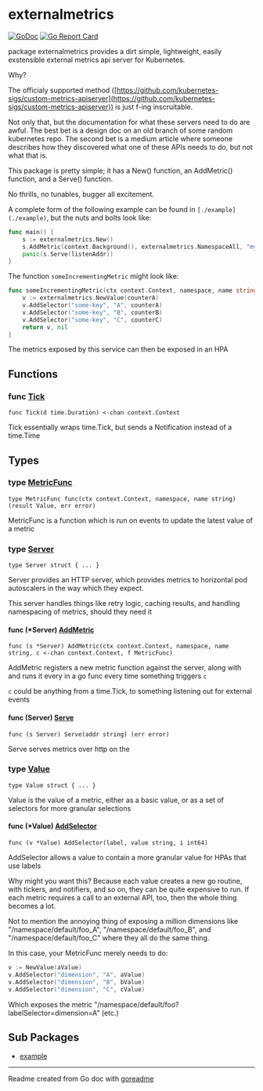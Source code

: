 # externalmetrics

[![GoDoc](https://img.shields.io/badge/pkg.go.dev-doc-blue)](http://pkg.go.dev/github.com/anglo-korean/external-metrics)
[![Go Report Card](https://goreportcard.com/badge/github.com/anglo-korean/external-metrics)](https://goreportcard.com/report/github.com/anglo-korean/external-metrics)

package externalmetrics provides a dirt simple, lightweight, easily exstensible external metrics
api server for Kubernetes.

Why?

The officialy supported method ([https://github.com/kubernetes-sigs/custom-metrics-apiserver](https://github.com/kubernetes-sigs/custom-metrics-apiserver)) is just f-ing inscruitable.

Not only that, but the documentation for what these servers need to do are awful. The best bet is a design doc on an old branch of some random kubernetes repo. The second bet is a medium article where someone describes how they discovered what one of these APIs needs to do, but not what that is.

This package is pretty simple; it has a New() function, an AddMetric() function, and a Serve() function.

No thrills, no tunables, bugger all excitement.

A complete form of the following example can be found in `[./example](./example)`, but the nuts and bolts look like:

```go
func main() {
    s := externalmetrics.New()
    s.AddMetric(context.Background(), externalmetrics.NamespaceAll, "my-metric", externalmetrics.Tick(time.Second), someIncrementingMetric)
    panic(s.Serve(listenAddr))
}
```

The function `someIncrementingMetric` might look like:

```go
func someIncrementingMetric(ctx context.Context, namespace, name string) (result externalmetrics.Value, err error) {
    v := externalmetrics.NewValue(counterA)
    v.AddSelector("some-key", "A", counterA)
    v.AddSelector("some-key", "B", counterB)
    v.AddSelector("some-key", "C", counterC)
    return v, nil
}
```

The metrics exposed by this service can then be exposed in an HPA

## Functions

### func [Tick](/external-metrics.go#L26)

`func Tick(d time.Duration) <-chan context.Context`

Tick essentially wraps time.Tick, but sends a Notification instead of
a time.Time

## Types

### type [MetricFunc](/external-metrics.go#L102)

`type MetricFunc func(ctx context.Context, namespace, name string) (result Value, err error)`

MetricFunc is a function which is run on events to update the latest value
of a metric

### type [Server](/external-metrics.go#L109)

`type Server struct { ... }`

Server provides an HTTP server, which provides metrics
to horizontal pod autoscalers in the way which they expect.

This server handles things like retry logic, caching results,
and handling namespacing of metrics, should they need it

#### func (*Server) [AddMetric](/external-metrics.go#L134)

`func (s *Server) AddMetric(ctx context.Context, namespace, name string, c <-chan context.Context, f MetricFunc)`

AddMetric registers a new metric function against the server, along with
and runs it every in a go func every time something triggers `c`

`c` could be anything from a time.Tick, to something listening out for external
events

#### func (Server) [Serve](/external-metrics.go#L142)

`func (s Server) Serve(addr string) (err error)`

Serve serves metrics over http on the

### type [Value](/external-metrics.go#L42)

`type Value struct { ... }`

Value is the value of a metric, either as a basic value, or as a set of
selectors for more granular selections

#### func (*Value) [AddSelector](/external-metrics.go#L74)

`func (v *Value) AddSelector(label, value string, i int64)`

AddSelector allows a value to contain a more granular value for HPAs that use labels

Why might you want this? Because each value creates a new go routine, with tickers, and
notifiers, and so on, they can be quite expensive to run. If each metric requires a call
to an external API, too, then the whole thing becomes a lot.

Not to mention the annoying thing of exposing a million dimensions like "/namespace/default/foo_A",
"/namespace/default/foo_B", and "/namespace/default/foo_C" where they all do the same thing.

In this case, your MetricFunc merely needs to do:

```go
v := NewValue(aValue)
v.AddSelector("dimension", "A", aValue)
v.AddSelector("dimension", "B", bValue)
v.AddSelector("dimension", "C", cValue)
```

Which exposes the metric "/namespace/default/foo?labelSelector=dimension=A" (etc.)

## Sub Packages

* [example](./example)

---
Readme created from Go doc with [goreadme](https://github.com/posener/goreadme)
